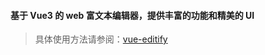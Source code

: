 #### 基于 Vue3 的 web 富文本编辑器，提供丰富的功能和精美的 UI

> 具体使用方法请参阅：[vue-editify](https://www.ling0523.cn/vue-editify/start/)
